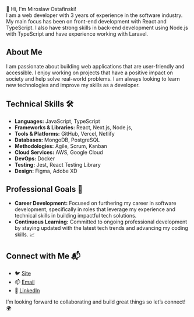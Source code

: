 👋 Hi, I'm Miroslaw Ostafinski!  
I am a web developer with 3 years of experience in the software industry. My main focus has been on front-end development with React and TypeScript. I also have strong skills in back-end development using Node.js with TypeScript and have experience working with Laravel.

## About Me
I am passionate about building web applications that are user-friendly and accessible. I enjoy working on projects that have a positive impact on society and help solve real-world problems. I am always looking to learn new technologies and improve my skills as a developer.

## Technical Skills 🛠️
- **Languages:** JavaScript, TypeScript
- **Frameworks & Libraries:** React, Next.js, Node.js,
- **Tools & Platforms:** GitHub, Vercel, Netlify
- **Databases:** MongoDB, PostgreSQL
- **Methodologies:** Agile, Scrum, Kanban
- **Cloud Services:** AWS, Google Cloud
- **DevOps:** Docker
- **Testing:** Jest, React Testing Library
- **Design:** Figma, Adobe XD

## Professional Goals 🚀
- **Career Development:** Focused on furthering my career in software development, specifically in roles that leverage my experience and technical skills in building impactful tech solutions.
- **Continuous Learning:** Committed to ongoing professional development by staying updated with the latest tech trends and advancing my coding skills. 📈

## Connect with Me 📬
- 🐦 [Site](https://ostafinski.cc)
- 📫 [Email](mailto:ostafinskim@gmail.com)
- 🔗 [LinkedIn](https://linkedin.com/in/ostafinskim)

I’m looking forward to collaborating and build great things so let’s connect! 🌍